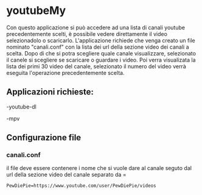 # youtubeMy

Con questo applicazione si può accedere ad una lista di canali youtube precedentemente scelti, è possibile vedere direttamente il video selezionadolo o scaricarlo.
L'applicazione richiede che venga creato un file nominato "canali.conf" con la lista dei url della sezione video dei canali a scelta.
Dopo di che si potra scegliere quale canale visualizzare, selezionato il canele si scegliere se scaricare o guardare i video.
Poi verra visualizata la lista dei primi 30 video del canale, selezionato il numero del video verrà eseguita l'operazione precedentemente scelta.

## Applicazioni richieste:
-youtube-dl

-mpv 

## Configurazione file

### canali.conf
il file deve essere contenere i nome che si vuole dare al canale seguto dal url della sezione video del canale separato da =
```
PewDiePie=https://www.youtube.com/user/PewDiePie/videos
```
